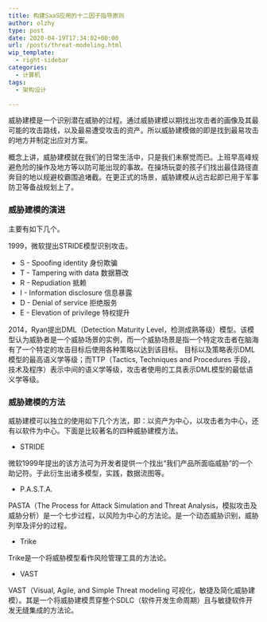 ```yaml
---
title: 构建SaaS应用的十二因子指导原则
author: olzhy
type: post
date: 2020-04-19T17:34:02+00:00
url: /posts/threat-modeling.html
wip_template:
  - right-sidebar
categories:
  - 计算机
tags:
  - 架构设计

---
```

威胁建模是一个识别潜在威胁的过程。通过威胁建模以期找出攻击者的画像及其最可能的攻击路线，以及最易遭受攻击的资产。所以威胁建模做的即是找到最易攻击的地方并制定出应对方案。

概念上讲，威胁建模就在我们的日常生活中，只是我们未察觉而已。上班早高峰规避危险的操作及地方等以防可能出现的事故。在操场玩耍的孩子们找出最佳路径直奔目的地以规避校霸围追堵截。在更正式的场景，威胁建模从远古起即已用于军事防卫等备战规划上了。

### 威胁建模的演进

主要有如下几个。

1999，微软提出STRIDE模型识别攻击。
+ S - Spoofing identity      身份欺骗
+ T - Tampering with data    数据篡改
+ R - Repudiation            抵赖
+ I - Information disclosure 信息暴露
+ D - Denial of service      拒绝服务
+ E - Elevation of privilege 特权提升

2014，Ryan提出DML（Detection Maturity Level，检测成熟等级）模型。该模型认为威胁者是一个威胁场景的实例，而一个威胁场景是指一个特定攻击者在脑海有了一个特定的攻击目标后使用各种策略以达到该目标。
目标以及策略表示DML模型的最高语义学等级；而TTP（Tactics, Techniques and Procedures 手段，技术及程序）表示中间的语义学等级，攻击者使用的工具表示DML模型的最低语义学等级。

### 威胁建模的方法

威胁建模可以独立的使用如下几个方法，即：以资产为中心，以攻击者为中心，还有以软件为中心。下面是比较著名的四种威胁建模方法。

+ STRIDE

微软1999年提出的该方法可为开发者提供一个找出“我们产品所面临威胁”的一个助记符。于此衍生出诸多模型，实践，数据流图等。

+ P.A.S.T.A.

PASTA（The Process for Attack Simulation and Threat Analysis，模拟攻击及威胁分析）是一个七步过程，以风险为中心的方法论。是一个动态威胁识别，威胁列举及评分的过程。

+ Trike

Trike是一个将威胁模型看作风险管理工具的方法论。

+ VAST

VAST（Visual, Agile, and Simple Threat modeling 可视化，敏捷及简化威胁建模）。其是一个将威胁建模贯穿整个SDLC（软件开发生命周期）且与敏捷软件开发无缝集成的方法论。
